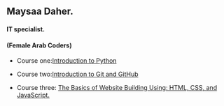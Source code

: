 ## Maysaa Daher.
#### IT specialist.
#### (Female Arab Coders)


*  Course one:[Introduction to Python](https://www.udemy.com/course/introduction-to-python)

*  Course two:[Introduction to Git and GitHub](https://www.udemy.com/course/introduction-to-git-and-github)

*  Course three: [The Basics of Website Building Using: HTML, CSS, and JavaScript.](https://www.udemy.com/course/html-css-javascript-arabic)
